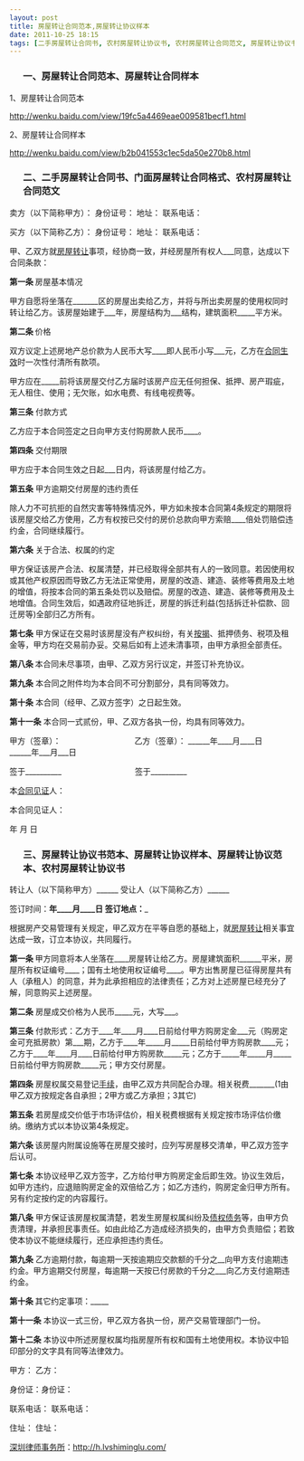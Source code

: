```yaml
---
layout: post
title: 房屋转让合同范本,房屋转让协议样本
date: 2011-10-25 18:15
tags: [二手房屋转让合同书, 农村房屋转让协议书, 农村房屋转让合同范文, 房屋转让协议书范本, 房屋转让协议范本, 房屋转让合同样本, 深圳房产律师咨询, 转让合同, 门面房屋转让合同格式]
---
```

<ol>
<h3>一、房屋转让合同范本、房屋转让合同样本</h3>
</ol>
1、房屋转让合同范本

<a href="http://wenku.baidu.com/view/19fc5a4469eae009581becf1.html" target="_blank">http://wenku.baidu.com/view/19fc5a4469eae009581becf1.html</a>

2、房屋转让合同样本

<a href="http://wenku.baidu.com/view/b2b041553c1ec5da50e270b8.html" target="_blank">http://wenku.baidu.com/view/b2b041553c1ec5da50e270b8.html</a>
<ol>
<h3>二、二手房屋转让合同书、门面房屋转让合同格式、农村房屋转让合同范文</h3>
</ol>
卖方（以下简称甲方）：
身份证号：
地址：
联系电话：

买方（以下简称乙方）：
身份证号：
地址：
联系电话：

甲、乙双方就<a href="http://h.lvshiminglu.com/law/783.html" target="_blank">房屋转让</a>事项，经协商一致，并经房屋所有权人___同意，达成以下合同条款：

<strong>第一条 </strong>房屋基本情况

甲方自愿将坐落在_______区的房屋出卖给乙方，并将与所出卖房屋的使用权同时转让给乙方。该房屋始建于___年，房屋结构为___结构，建筑面积_____平方米。

<strong>第二条 </strong>价格

双方议定上述房地产总价款为人民币大写____即人民币小写___元，乙方在<a href="http://h.lvshiminglu.com/law/tag/%E5%90%88%E5%90%8C%E7%94%9F%E6%95%88%E6%97%A5%E6%9C%9F" target="_blank">合同生效</a>时一次性付清所有款项。

甲方应在_____前将该房屋交付乙方届时该房产应无任何担保、抵押、房产瑕疵，无人租住、使用；无欠账，如水电费、有线电视费等。

<strong>第三条</strong> 付款方式

乙方应于本合同签定之日向甲方支付购房款人民币____。

<strong>第四条</strong> 交付期限

甲方应于本合同生效之日起___日内，将该房屋付给乙方。

<strong>第五条</strong> 甲方逾期交付房屋的违约责任

除人力不可抗拒的自然灾害等特殊情况外，甲方如未按本合同第4条规定的期限将该房屋交给乙方使用，乙方有权按已交付的房价总款向甲方索赔____倍处罚赔偿违约金，合同继续履行。

<strong>第六条</strong> 关于合法、权属的约定

甲方保证该房产合法、权属清楚，并已经取得全部共有人的一致同意。若因使用权或其他产权原因而导致乙方无法正常使用，房屋的改造、建造、装修等费用及土地的增值，将按本合同的第五条处罚以及赔偿。房屋的改造、建造、装修等费用及土地增值。合同生效后，如遇政府征地拆迁，房屋的拆迁利益(包括拆迁补偿款、回迁房等)全部归乙方所有。

<strong>第七条</strong> 甲方保证在交易时该房屋没有产权纠纷，有关<a href="http://h.lvshiminglu.com/law/tag/%E6%8C%89%E6%8F%AD%E8%B4%B7%E6%AC%BE" target="_blank">按揭</a>、抵押债务、税项及租金等，甲方均在交易前办妥。交易后如有上述未清事项，由甲方承担全部责任。

<strong>第八条 </strong>本合同未尽事项，由甲、乙双方另行议定，并签订补充协议。

<strong>第九条</strong> 本合同之附件均为本合同不可分割部分，具有同等效力。

<strong>第十条</strong> 本合同（经甲、乙双方签字）之日起生效。

<strong>第十一条</strong> 本合同一式贰份，甲、乙双方各执一份，均具有同等效力。

甲方（签章）：　　　　　　　　　   乙方（签章）：
______年____月____日　　　　  ______年___月___日

签于__________　　　　　　　　　  签于__________

本<a href="http://h.lvshiminglu.com/law/tag/%E5%BE%8B%E5%B8%88%E8%A7%81%E8%AF%81%E5%A7%94%E6%89%98%E5%90%88%E5%90%8C" target="_blank">合同见证</a>人：

本合同见证人：

年 月 日
<ol>
<h3>三、房屋转让协议书范本、房屋转让协议样本、房屋转让协议范本、农村房屋转让协议书</h3>
</ol>
转让人（以下简称甲方）______
受让人（以下简称乙方）______

签订时间：____年____月____日
签订地点：_____

根据房产交易管理有关规定，甲乙双方在平等自愿的基础上，就<a href="http://h.lvshiminglu.com/law/783.html" target="_blank">房屋转让</a>相关事宜达成一致，订立本协议，共同履行。

<strong>第一条 </strong>甲方同意将本人坐落在____房屋转让给乙方。房屋建筑面积______平米，房屋所有权证编号____；国有土地使用权证编号____。甲方出售房屋已征得房屋共有人（承租人）的同意，并为此承担相应的法律责任；乙方对上述房屋已经充分了解，同意购买上述房屋。

<strong>第二条</strong> 房屋成交价格为人民币_____元，大写___。

<strong>第三条</strong> 付款形式：乙方于____年____月____日前给付甲方购房定金___元（购房定金可充抵房款）第___期，乙方于____年_____月_____日前给付甲方购房款____元；乙方于____年____月____日前给付甲方购房款_____元；乙方于_____年_____月_____日前给付甲方购房款_____元；甲方交付房屋。

<strong>第四条</strong> 房屋权属交易登记<a href="http://h.lvshiminglu.com/law/tag/%E7%A6%BB%E5%A9%9A%E6%89%8B%E7%BB%AD" target="_blank">手续</a>，由甲乙双方共同配合办理。相关税费_______(1由甲乙双方按规定各自承担；2甲方或乙方承担；3其它)

<strong>第五条</strong> 若房屋成交价低于市场评估价，相关税费根据有关规定按市场评估价缴纳。缴纳方式以本协议第4条规定。

<strong>第六条 </strong>该房屋内附属设施等在房屋交接时，应列写房屋移交清单，甲乙双方签字后认可。

<strong>第七条</strong> 本协议经甲乙双方签字，乙方给付甲方购房定金后即生效。协议生效后，如甲方违约，应退赔购房定金的双倍给乙方；如乙方违约，购房定金归甲方所有。另有约定按约定的内容履行。

<strong>第八条</strong> 甲方保证该房屋权属清楚，若发生房屋权属纠纷及<a href="http://h.lvshiminglu.com/law/tag/%E5%80%BA%E6%9D%83%E5%80%BA%E5%8A%A1%E7%BA%A0%E7%BA%B7" target="_blank">债权债务</a>等，由甲方负责清理，并承担民事责任。如由此给乙方造成经济损失的，由甲方负责赔偿；若致使本协议不能继续履行，还应承担违约责任。

<strong>第九条</strong> 乙方逾期付款，每逾期一天按逾期应交款额的千分之__向甲方支付逾期违约金。甲方逾期交付房屋，每逾期一天按已付房款的千分之___向乙方支付逾期违约金。

<strong>第十条 </strong>其它约定事项：_____

<strong>第十一条</strong> 本协议一式三份，甲乙双方各执一份，房产交易管理部门一份。

<strong>第十二条</strong> 本协议中所述房屋权属均指房屋所有权和国有土地使用权。本协议中铅印部分的文字具有同等法律效力。

甲方：  乙方：

身份证：身份证：

联系电话：  联系电话：

住址：  住址：

<a href="http://h.lvshiminglu.com/">深圳律师事务所</a>：<a href="http://h.lvshiminglu.com/">http://h.lvshiminglu.com/</a>

